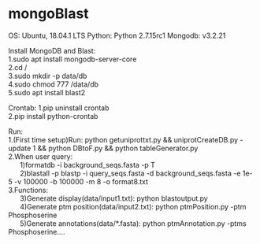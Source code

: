 # mongoBlast
OS: Ubuntu, 18.04.1 LTS
Python: Python 2.7.15rc1
Mongodb: v3.2.21 

Install MongoDB and Blast:  
1.sudo apt install mongodb-server-core  
2.cd /  
3.sudo mkdir -p data/db  
4.sudo chmod 777 /data/db  
5.sudo apt install blast2  

Crontab:
1.pip uninstall crontab  
2.pip install python-crontab  

Run:  
1.(First time setup)Run: python getuniprottxt.py && uniprotCreateDB.py -update 1 && python DBtoF.py && python tableGenerator.py  
2.When user query:  
&nbsp;&nbsp;&nbsp;&nbsp;&nbsp;&nbsp;1)formatdb -i background_seqs.fasta -p T  
&nbsp;&nbsp;&nbsp;&nbsp;&nbsp;&nbsp;2)blastall -p blastp -i query_seqs.fasta -d background_seqs.fasta -e 1e-5 -v 100000 -b 100000 -m 8 -o format8.txt  
3.Functions:  
&nbsp;&nbsp;&nbsp;&nbsp;&nbsp;&nbsp;3)Generate display(data/input1.txt): python blastoutput.py  
&nbsp;&nbsp;&nbsp;&nbsp;&nbsp;&nbsp;4)Generate ptm position(data/input2.txt): python ptmPosition.py -ptm Phosphoserine  
&nbsp;&nbsp;&nbsp;&nbsp;&nbsp;&nbsp;5)Generate annotations(data/*.fasta): python ptmAnnotation.py -ptms Phosphoserine....   




